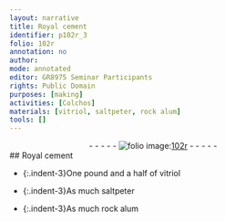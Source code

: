 ```yaml
---
layout: narrative
title: Royal cement
identifier: p102r_3
folio: 102r
annotation: no
author:
mode: annotated
editor: GR8975 Seminar Participants
rights: Public Domain
purposes: [making]
activities: [Colchos]
materials: [vitriol, saltpeter, rock alum]
tools: []
---
```


 <div class="folio" align="center">- - - - - <a href="http://gallica.bnf.fr/ark:/12148/btv1b10500001g/f209.image" target="_blank"><img src="https://cu-mkp.github.io/GR8975-edition/assets/photo-icon.png" alt="folio image: " style="display:inline-block; margin-bottom:-3px;"/>102r</a> - - - - - </div>  
## Royal cement

 
 <span class="activity"></span> 
- {:.indent-3}One pound and a half of <span class="material">vitriol</span>
 
- {:.indent-3}As much <span class="material">saltpeter</span>
 
- {:.indent-3}As much <span class="material">rock alum</span>
 
 